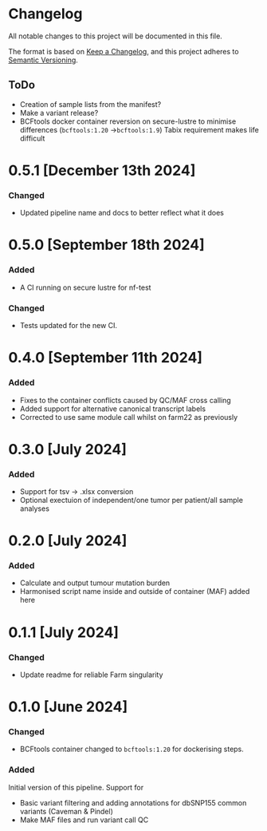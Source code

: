 # Changelog
All notable changes to this project will be documented in this file.

The format is based on [Keep a Changelog](https://keepachangelog.com/en/1.0.0/),
and this project adheres to [Semantic Versioning](https://semver.org/spec/v2.0.0.html).

## ToDo
- Creation of sample lists from the manifest?
- Make a variant release? 
- BCFtools docker container reversion on secure-lustre to minimise differences (`bcftools:1.20` ->`bcftools:1.9`) Tabix requirement makes life difficult


# 0.5.1 [December 13th 2024]
### Changed
- Updated pipeline name and docs to better reflect what it does

# 0.5.0 [September 18th 2024]
### Added
- A CI running on secure lustre for nf-test
### Changed
- Tests updated for the new CI.

# 0.4.0 [September 11th 2024]
### Added
- Fixes to the container conflicts caused by QC/MAF cross calling 
- Added support for alternative canonical transcript labels 
- Corrected to use same module call whilst on farm22 as previously

# 0.3.0 [July 2024]
### Added
- Support for tsv -> .xlsx conversion
- Optional exectuion of independent/one tumor per patient/all sample analyses

# 0.2.0 [July 2024]
### Added
- Calculate and output tumour mutation burden
- Harmonised script name inside and outside of container (MAF) added here

# 0.1.1 [July 2024]
### Changed
- Update readme for reliable Farm singularity

# 0.1.0 [June 2024]
### Changed
- BCFtools container changed to `bcftools:1.20` for dockerising steps.

### Added 
Initial version of this pipeline. Support for 
- Basic variant filtering and adding annotations for dbSNP155 common variants (Caveman & Pindel)
- Make MAF files and run variant call QC

